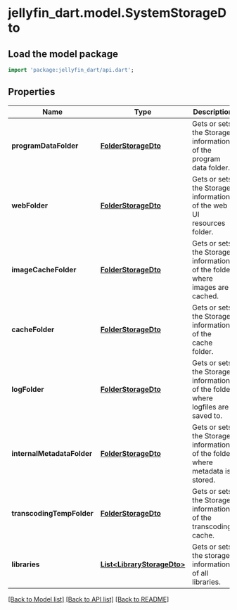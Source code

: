 # jellyfin_dart.model.SystemStorageDto

## Load the model package
```dart
import 'package:jellyfin_dart/api.dart';
```

## Properties
Name | Type | Description | Notes
------------ | ------------- | ------------- | -------------
**programDataFolder** | [**FolderStorageDto**](FolderStorageDto.md) | Gets or sets the Storage information of the program data folder. | [optional] 
**webFolder** | [**FolderStorageDto**](FolderStorageDto.md) | Gets or sets the Storage information of the web UI resources folder. | [optional] 
**imageCacheFolder** | [**FolderStorageDto**](FolderStorageDto.md) | Gets or sets the Storage information of the folder where images are cached. | [optional] 
**cacheFolder** | [**FolderStorageDto**](FolderStorageDto.md) | Gets or sets the Storage information of the cache folder. | [optional] 
**logFolder** | [**FolderStorageDto**](FolderStorageDto.md) | Gets or sets the Storage information of the folder where logfiles are saved to. | [optional] 
**internalMetadataFolder** | [**FolderStorageDto**](FolderStorageDto.md) | Gets or sets the Storage information of the folder where metadata is stored. | [optional] 
**transcodingTempFolder** | [**FolderStorageDto**](FolderStorageDto.md) | Gets or sets the Storage information of the transcoding cache. | [optional] 
**libraries** | [**List&lt;LibraryStorageDto&gt;**](LibraryStorageDto.md) | Gets or sets the storage informations of all libraries. | [optional] 

[[Back to Model list]](../README.md#documentation-for-models) [[Back to API list]](../README.md#documentation-for-api-endpoints) [[Back to README]](../README.md)


